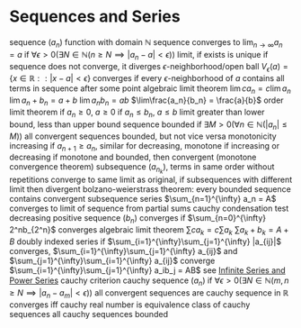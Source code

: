 # Sequences and Series
sequence $(a_n)$
	function with domain $\mathbb{N}$
	sequence converges to $\lim_{n\to\infty} a_n = a$ if $\forall \epsilon > 0 (\exists N \in \mathbb{N} (n \geq N \implies |a_n - a| < \epsilon))$
		limit, if exists is unique
		if sequence does not converge, it diverges
		$\epsilon$-neighborhood/open ball $V_{\epsilon}(a) = \{ x \in \mathbb{R} :: |x - a| < \epsilon \}$
			converges if every $\epsilon$-neighborhood of $a$ contains all terms in sequence after some point
		algebraic limit theorem
			$\lim ca_n = c\lim a_n$
			$\lim a_n + b_n = a + b$
			$\lim a_nb_n = ab$
			$\lim\frac{a_n}{b_n} = \frac{a}{b}$
		order limit theorem
			if $a_n \geq 0$, $a \geq 0$
			if $a_n \leq b_n$, $a \leq b$
			limit greater than lower bound, less than upper bound
	sequence bounded if $\exists M > 0 (\forall n \in \mathbb{N} (|a_n| \leq M))$
		all convergent sequences bounded, but not vice versa
	monotonicity
		increasing if $a_{n+1} \geq a_n$, similar for decreasing, monotone if increasing or decreasing
			if monotone and bounded, then convergent (monotone convergence theorem)
	subsequence $(a_{n_k})$, terms in same order without repetitions
		converge to same limit as original, if subsequences with different limit then divergent
		bolzano-weierstrass theorem: every bounded sequence contains convergent subsequence
series $\sum_{n=1}^{\infty} a_n = A$
	converges to limit of sequence from partial sums
		cauchy condensation test
			decreasing positive sequence $(b_n)$ converges if $\sum_{n=0}^{\infty} 2^nb_{2^n}$ converges
		algebraic limit theorem
			$\sum ca_k = c\sum a_k$
			$\sum a_k + b_k = A + B$
		doubly indexed series
			if $\sum_{i=1}^{\infty}\sum_{j=1}^{\infty} |a_{ij}|$ converges, $\sum_{i=1}^{\infty}\sum_{j=1}^{\infty} a_{ij}$ and $\sum_{j=1}^{\infty}\sum_{i=1}^{\infty} a_{ij}$ converge
			$\sum_{i=1}^{\infty}\sum_{j=1}^{\infty} a_ib_j = AB$
		see [Infinite Series and Power Series](infinite-series-power-series.md)
cauchy criterion
	cauchy sequence $(a_n)$ if $\forall \epsilon > 0 (\exists N \in \mathbb{N} (m, n \geq N \implies |a_n - a_m| < \epsilon))$
	all convergent sequences are cauchy
		sequence in $\mathbb{R}$ converges iff cauchy
		real number is equivalence class of cauchy sequences
	all cauchy sequences bounded
